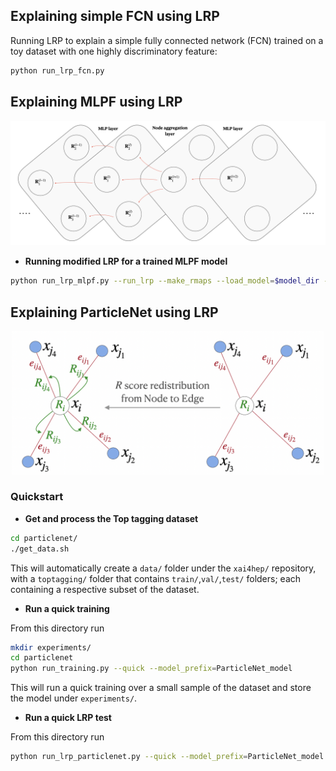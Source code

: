 
## Explaining simple FCN using LRP
Running LRP to explain a simple fully connected network (FCN) trained on a toy dataset with one highly discriminatory feature:

```bash
python run_lrp_fcn.py
```

## Explaining MLPF using LRP

<p align="center">
  <img width="600" src="https://raw.githubusercontent.com/farakiko/xai4hep/dev/xai4hep/figures/mlpf_rscores.png" />
</p>

- **Running modified LRP for a trained MLPF model**
```bash
python run_lrp_mlpf.py --run_lrp --make_rmaps --load_model=$model_dir --load_epoch=$epoch
```

## Explaining ParticleNet using LRP

<p align="center">
  <img width="500" src="https://raw.githubusercontent.com/farakiko/xai4hep/dev/xai4hep/figures/particlenet_rscores.png" />
</p>


### Quickstart
- **Get and process the Top tagging dataset**
```bash
cd particlenet/
./get_data.sh
```
This will automatically create a `data/` folder under the `xai4hep/` repository, with a `toptagging/` folder that contains `train/`,`val/`,`test/` folders; each containing a respective subset of the dataset.

- **Run a quick training**

From this directory run
```bash
mkdir experiments/
cd particlenet
python run_training.py --quick --model_prefix=ParticleNet_model
```
This will run a quick training over a small sample of the dataset and store the model under `experiments/`.

- **Run a quick LRP test**

From this directory run
```bash
python run_lrp_particlenet.py --quick --model_prefix=ParticleNet_model --run_lrp --make_dr_Mij_plots --scaling_up
```
